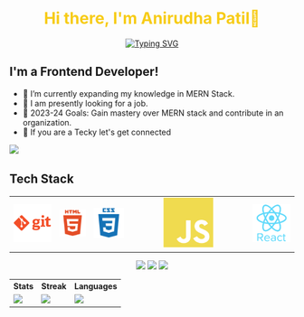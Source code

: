 <body>
    <div align="center">
        <h1 style="color: #F7CC18FF;">Hi there, I'm Anirudha Patil👋<a href="#"></a></h1>
    </div>
    <p align="center">
        <a href="https://git.io/typing-svg">
        <img src="https://readme-typing-svg.herokuapp.com?font=sans-serif+fonts&weight=800&size=24&duration=2000&pause=1000&color=F7CC18&center=true&vCenter=true&width=435&lines=Full+Stack+Developer+;React+Developer;MERN+Stack+Developer" alt="Typing SVG" />
        </a>
    </p>

  <h2>I'm a Frontend Developer!</h2>
  <ul>
    <!-- <li>🔭 I’m currently working as a Frontend Engineer.</li> -->
    <li>🌱 I’m currently expanding my knowledge in MERN Stack.</li>
    <li>👯 I am presently looking for a job.</li>
    <li>🥅 2023-24 Goals: Gain mastery over MERN stack and contribute in an organization.</li>
    <li>💎 If you are a Tecky let's get connected</li>
  </ul>

<div width="100%"> <div width="100%"> <img src=https://drive.google.com/file/d/1O2SrHsYobhkH_EOJRVkOWSdtoC4_WnIc/view?usp=share_link> </div> </div>

<h2>Tech Stack</h2>

<table>
<tr>
<td align='center'>
<img src="https://raw.githubusercontent.com/devicons/devicon/1119b9f84c0290e0f0b38982099a2bd027a48bf1/icons/git/git-plain-wordmark.svg" width="100">
</td>
<td align='center'>
<img src="https://raw.githubusercontent.com/devicons/devicon/1119b9f84c0290e0f0b38982099a2bd027a48bf1/icons/html5/html5-plain-wordmark.svg" width="70">
</td>
<td align='center'>
<img src="https://raw.githubusercontent.com/devicons/devicon/1119b9f84c0290e0f0b38982099a2bd027a48bf1/icons/css3/css3-plain-wordmark.svg" width="80">
</td>
<td align='center' width="200">
    <img src="https://raw.githubusercontent.com/devicons/devicon/1119b9f84c0290e0f0b38982099a2bd027a48bf1/icons/javascript/javascript-plain.svg" width="90">
</td>
<td align='center'>
    <img src="https://raw.githubusercontent.com/devicons/devicon/1119b9f84c0290e0f0b38982099a2bd027a48bf1/icons/react/react-original-wordmark.svg" width= 100>
</td>
</tr>
<!-- <tr>
<td align='center' width="200">
<img src="https://raw.githubusercontent.com/devicons/devicon/1119b9f84c0290e0f0b38982099a2bd027a48bf1/icons/nodejs/nodejs-original-wordmark.svg">
</td>
<td align='center' width="200">
<img src="https://raw.githubusercontent.com/devicons/devicon/1119b9f84c0290e0f0b38982099a2bd027a48bf1/icons/firebase/firebase-plain-wordmark.svg"  width="90">
</td> 
<td align='center'>
<img src="https://raw.githubusercontent.com/devicons/devicon/1119b9f84c0290e0f0b38982099a2bd027a48bf1/icons/typescript/typescript-original.svg" width="100">
</td>
<td align='center'>
<img src="https://raw.githubusercontent.com/devicons/devicon/1119b9f84c0290e0f0b38982099a2bd027a48bf1/icons/nextjs/nextjs-original-wordmark.svg" width="100" style="background-color:white">
</td>
<td align='center'>
<img src="https://raw.githubusercontent.com/devicons/devicon/1119b9f84c0290e0f0b38982099a2bd027a48bf1/icons/github/github-original-wordmark.svg" style="background-color:white" width="100">
</td>
</tr> -->
</table>

<p align="center">
  <a href="https://www.linkedin.com/in/anirudha-patil-2a786b218/"><img src="https://img.shields.io/badge/Anirudha-Patil-0077B5?style=for-the-badge&logo=linkedin&logoColor=white"/></a>
  <a href="mailto:anirudha.patil.dev@gmail.com"><img src="https://img.shields.io/badge/anirudha.patil.dev-D14836?style=for-the-badge&logo=gmail&logoColor=white"/></a>
  <a href="https://www.instagram.com/anirudhapatil321/"><img src="https://img.shields.io/badge/anirudhapatil321-E4405F?style=for-the-badge&logo=instagram&logoColor=white
"/></a>
</p>
<table>
  <tr>
    <th>Stats</th>
    <th>Streak</th>
    <th>Languages</th>
  </tr>
  <tr>
    <td><img src="https://github-profile-summary-cards.vercel.app/api/cards/stats?username=AnirudhaPatil-1&theme=gruvbox"/></td>
    <td><a href="https://git.io/streak-stats"><img src="https://streak-stats.demolab.com/?user=AnirudhaPatil-1&theme=gruvbox&hide_border=true&border_radius=32&date_format=j%20M%5B%20Y%5D&ring=888888"/></a></td>
    <td><img src="https://github-profile-summary-cards.vercel.app/api/cards/repos-per-language?username=AnirudhaPatil-1&theme=gruvbox"/></td>
  </tr>
</table>
